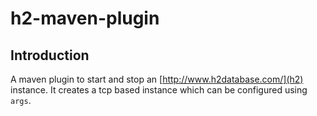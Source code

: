 h2-maven-plugin
=================

Introduction
------------
A maven plugin to start and stop an [http://www.h2database.com/](h2) instance. It creates a tcp based instance which can be configured using `args`.

 